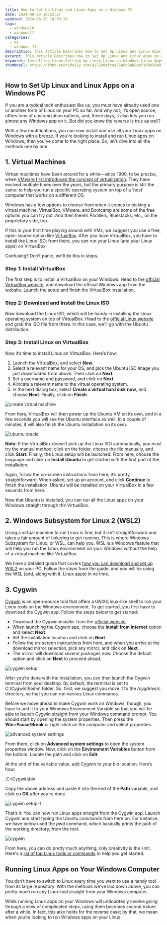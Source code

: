 ```yaml
---
title: How to Set Up Linux and Linux Apps on a Windows PC
date: 2024-06-23 16:52:27
updated: 2024-06-25 10:33:20
tags:
  - windows10
  - windows11
categories:
  - os
  - windows 11
description: This Article Describes How to Set Up Linux and Linux Apps on a Windows PC
excerpt: This Article Describes How to Set Up Linux and Linux Apps on a Windows PC
keywords: Installing Linux,Setting up Linux,Linux on Windows,Linux Apps Setup,Laptop with Dual OS,Linux Desktop Integration,Windows + Linux Compatibility
thumbnail: https://thmb.techidaily.com/a172e0efcea75add6ab8eef1d0430a010e6f31545b8fd2ecff1c5ec11c0e45ff.png
---
```


## How to Set Up Linux and Linux Apps on a Windows PC

 If you are a typical tech enthusiast like us, you must have already used one or another form of Linux on your PC so far. And why not; it’s open source, offers tons of customization options, and, these days, it also lets you run almost any Windows app on it. But did you know the reverse is true as well?

 With a few modifications, you can now install and use all your Linux apps on Windows with a breeze. If you're looking to install and run Linux apps on Windows, then you've come to the right place. So, let’s dive into all the methods one by one.

## 1\. Virtual Machines

 Virtual machines have been around for a while—since 1999, to be precise, when [VMware first introduced the concept of virtualization](https://www.vmware.com/timeline.html). They have evolved multiple times over the years, but the primary purpose is still the same: to help you run a specific operating system on top of a ‘host’ computer that works on a different OS.

 Windows has a few options to choose from when it comes to picking a virtual machine. VirtualBox, VMware, and Bootcamp are some of the free options you can try out. And then there’s Parallels, Bluestacks, etc., on the proprietary side, too.

 If this is your first time playing around with VMs, we suggest you use a free, open-source option like [VirtualBox](https://www.makeuseof.com/what-is-virtualbox-what-does-it-do/). After you have VirtualBox, you have to install the Linux ISO; from there, you can run your Linux (and your Linux apps) on VirtualBox.

 Confusing? Don’t panic; we’ll do this in steps.

### Step 1: Install VirtualBox

 The first step is to install a VirtualBox on your Windows. Head to the [official VirtualBox website](https://www.virtualbox.org/wiki/Downloads), and download the official Windows app from the website. Launch the setup and finish the VirtualBox installation.

### Step 2: Download and Install the Linux ISO

 Now download the Linux ISO, which will be handy in installing the Linux operating system on top of VirtualBox. Head to the [official Linux website](https://www.linux.org/pages/download/) and grab the ISO file from there. In this case, we'll go with the Ubuntu distribution.

### Step 3: Install Linux on VirtualBox

 Now it’s time to install Linux on VirtualBox. Here’s how:

1. Launch the VirtualBox, and select **New**.
2. Select a relevant name for your OS, and pick the Ubuntu ISO image you just downloaded from above. Then click on **Next**.
3. Set a username and password, and click on **Next**.
4. Allocate a relevant name to the virtual operating system.
5. In the next dialog box, select **Create a virtual hard disk** **now**, and choose **Next**. Finally, click on **Finish**.

![create virtual machine](https://static1.makeuseofimages.com/wordpress/wp-content/uploads/2023/04/create-virtual-machine.JPG)

 From here, VirtualBox will then power up the Ubuntu VM on its own, and in a few seconds you will see the Ubuntu interface as well. In a couple of minutes, it will also finish the Ubuntu installation on its own.

![ubuntu oracle](https://static1.makeuseofimages.com/wordpress/wp-content/uploads/2023/04/ubuntu-oracle.JPG)

**Note:** If the VirtualBox doesn’t pick up the Linux ISO automatically, you must try the manual method; click on the folder, choose the file manually, and click **Start**. Finally, the Linux setup will be launched. From here, choose the language and click on **Install Ubuntu** to get started with the first part of the installation.

 Again, follow the on-screen instructions from here; it’s pretty straightforward. When asked, set up an account, and click **Continue** to finish the installation. Ubuntu will be installed on your VirtualBox in a few seconds from here.

 Now that Ubuntu is installed, you can run all the Linux apps on your Windows straight through the VirtualBox.

## 2\. Windows Subsystem for Linux 2 (WSL2)

 Using a virtual machine to run Linux is fine, but it isn’t straightforward and takes a fair amount of tinkering to get running. This is where Windows Subsystem for Linux, or WSL, can help you. WSL is a Windows feature that will help you run the Linux environment on your Windows without the help of a virtual machine like VirtualBox.

 We have a detailed guide that covers [how you can download and set up WSL2](https://www.makeuseof.com/how-to-run-linux-gui-apps-with-wsl2/) on your PC. Follow the steps from the guide, and you will be using the WSL (and, along with it, Linux apps) in no time.

## 3\. Cygwin

[Cygwin](https://www.cygwin.com/) is an open-source tool that offers a UNIX/Linux-like shell to run your Linux tools on the Windows environment. To get started, you first have to download the Cygwin app. Follow the steps below to get started:

* Download the Cygwin installer from the [official website](https://www.cygwin.com/).
* When launching the Cygwin app, choose the **Install from Internet** option and select **Next**.
* Set the installation location and click on **Next**.
* Follow the on-screen instructions from here, and when you arrive at the download mirror selection, pick any mirror, and click on **Next**.
* The mirror will download several packages now. Choose the default option and click on **Next** to proceed ahead.

![cygwin setup](https://static1.makeuseofimages.com/wordpress/wp-content/uploads/2023/04/cygwin-setup.jpg)

 After you’re done with the installation, you can then launch the Cygwin terminal from your desktop. By default, the terminal is set to _C:\\Cygwin\\home\\<user>_ folder. So, first, we suggest you move it to the _/cygdrive/c_ directory, so that you can run various Linux commands.

 Before we move ahead to make Cygwin work on Windows, though, you have to add it to your Windows Environment Variable so that you will be able to launch Cygwin straight from your Windows command prompt. You should start by opening the system properties. Then press the **Win+Pause/Break** or right-click on the computer and select properties.

![advanced system settings](https://static1.makeuseofimages.com/wordpress/wp-content/uploads/2023/04/advanced-system-settings.jpg)

 From there, click on **Advanced system settings** to open the system properties window. Now, click on the **Environment Variables** button from the bottom. Locate the path and click on **Edit**.

 At the end of the variable value, add Cygwin to your bin location. Here’s how:

;C:\Cygwin\bin

 Copy the above address and paste it into the end of the **Path** variable, and click on **OK** after you’re done.

![cygwin setup-1](https://static1.makeuseofimages.com/wordpress/wp-content/uploads/2023/04/cygwin-setup-1.jpg)

 That’s it. You can now run Linux apps straight from the Cygwin app. Launch Cygwin and start typing the Ubuntu commands from here on. For instance, we have below used the _pwd_ command, which basically prints the path of the working directory, from the root.

![cygwin](https://static1.makeuseofimages.com/wordpress/wp-content/uploads/2023/04/cygwin.jpg)

 From here, you can do pretty much anything; only creativity is the limit. Here's a [list of top Linux tools or commands](https://www.makeuseof.com/top-command-linux/) to help you get started.

## Running Linux Apps on Your Windows Computer

 You don’t have to switch to Linux every time you want to use a handy tool from its large repository. With the methods we’ve laid down above, you can pretty much run any Linux tool straight from your Windows computer.

 While running Linux apps on your Windows will undoubtedly involve going through a slew of complicated steps, using them becomes second nature after a while. In fact, this also holds for the reverse case; by that, we mean when you’re looking to run Windows apps on your Linux.


<ins class="adsbygoogle"
     style="display:block"
     data-ad-format="autorelaxed"
     data-ad-client="ca-pub-7571918770474297"
     data-ad-slot="1223367746"></ins>



<ins class="adsbygoogle"
     style="display:block"
     data-ad-client="ca-pub-7571918770474297"
     data-ad-slot="8358498916"
     data-ad-format="auto"
     data-full-width-responsive="true"></ins>
